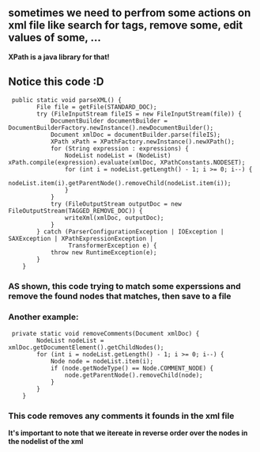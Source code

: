 ## sometimes we need to perfrom some actions on xml file like search for tags, remove some, edit values of some, ...

**XPath is a java library for that!**

## Notice this code :D
```
 public static void parseXML() {
        File file = getFile(STANDARD_DOC);
        try (FileInputStream fileIS = new FileInputStream(file)) {
            DocumentBuilder documentBuilder = DocumentBuilderFactory.newInstance().newDocumentBuilder();
            Document xmlDoc = documentBuilder.parse(fileIS);
            XPath xPath = XPathFactory.newInstance().newXPath();
            for (String expression : expressions) {
                NodeList nodeList = (NodeList) xPath.compile(expression).evaluate(xmlDoc, XPathConstants.NODESET);
                for (int i = nodeList.getLength() - 1; i >= 0; i--) {
                    nodeList.item(i).getParentNode().removeChild(nodeList.item(i));
                }
            }
            try (FileOutputStream outputDoc = new FileOutputStream(TAGGED_REMOVE_DOC)) {
                writeXml(xmlDoc, outputDoc);
            }
        } catch (ParserConfigurationException | IOException | SAXException | XPathExpressionException |
                 TransformerException e) {
            throw new RuntimeException(e);
        }
    }
```
### AS shown, this code trying to match some experssions and remove the found nodes that matches, then save to a file

### Another example:
```
 private static void removeComments(Document xmlDoc) {
        NodeList nodeList = xmlDoc.getDocumentElement().getChildNodes();
        for (int i = nodeList.getLength() - 1; i >= 0; i--) {
            Node node = nodeList.item(i);
            if (node.getNodeType() == Node.COMMENT_NODE) {
                node.getParentNode().removeChild(node);
            }
        }
    }
```
### This code removes any comments it founds in the xml file
**It's important to note that we itereate in reverse order over the nodes in the nodelist of the xml**

